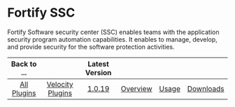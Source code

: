 
# Fortify SSC

Fortify Software security center (SSC) enables teams with the application security program automation capabilities. It enables to manage, develop, and provide security for the software protection activities.

|Back to ...||Latest Version||||
| :---: | :---: | :---: | :---: | :---: | :---: |
|[All Plugins](../../index.md)|[Velocity Plugins](../README.md)|[1.0.19](https://raw.githubusercontent.com/UrbanCode/IBM-UCV-PLUGINS/main/files/ucv-ext-fortify-ssc/ucv-ext-fortify-ssc%3A1.0.19.tar.7z.001)|[Overview](overview.md)|[Usage](usage.md)|[Downloads](downloads.md)|